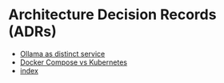 # Architecture Decision Records (ADRs)

  - [Ollama as distinct service](2025/08/2025-08-06-ollama-as-distinct-service.md)
  - [Docker Compose vs Kubernetes](2025/08/2025-08-09_docker-compose-vs-kubernetes.md)
  - [index](index.md)
